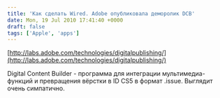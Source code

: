 ```yaml
---
title: 'Как сделать Wired. Adobe опубликовала деморолик DCB'
date: Mon, 19 Jul 2010 17:41:40 +0000
draft: false
tags: ['Apple', 'apps']
---
```


[http://labs.adobe.com/technologies/digitalpublishing/](http://labs.adobe.com/technologies/digitalpublishing/)

Digital Content Builder - программа для интеграции мультимедиа-функций и превращения вёрстки в ID CS5 в формат .issue. Выглядит очень симпатично.
